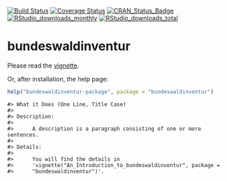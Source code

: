 <!-- README.md is generated from README.Rmd. Please edit that file -->
[![Build Status](https://travis-ci.org/fvafrCU/bundeswaldinventur.svg?branch=master)](https://travis-ci.org/fvafrCU/bundeswaldinventur)
[![Coverage Status](https://codecov.io/github/fvafrCU/bundeswaldinventur/coverage.svg?branch=master)](https://codecov.io/github/fvafrCU/bundeswaldinventur?branch=master)
[![CRAN_Status_Badge](https://www.r-pkg.org/badges/version/bundeswaldinventur)](https://cran.r-project.org/package=bundeswaldinventur)
[![RStudio_downloads_monthly](https://cranlogs.r-pkg.org/badges/bundeswaldinventur)](https://cran.r-project.org/package=bundeswaldinventur)
[![RStudio_downloads_total](https://cranlogs.r-pkg.org/badges/grand-total/bundeswaldinventur)](https://cran.r-project.org/package=bundeswaldinventur)
 

# bundeswaldinventur
Please read the
[vignette](https://htmlpreview.github.io/?https://github.com/fvafrCU/bundeswaldinventur/blob/master/inst/doc/An_Introduction_to_bundeswaldinventur.html).

Or, after installation, the help page:

```r
help("bundeswaldinventur-package", package = "bundeswaldinventur")
```

```
#> What it Does (One Line, Title Case)
#> 
#> Description:
#> 
#>      A description is a paragraph consisting of one or more sentences.
#> 
#> Details:
#> 
#>      You will find the details in
#>      'vignette("An_Introduction_to_bundeswaldinventur", package =
#>      "bundeswaldinventur")'.
```

